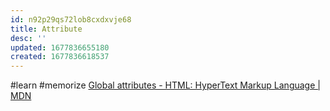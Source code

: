 ```yaml
---
id: n92p29qs72lob8cxdxvje68
title: Attribute
desc: ''
updated: 1677836655180
created: 1677836618537
---
```

#learn #memorize [Global attributes - HTML: HyperText Markup Language | MDN](https://developer.mozilla.org/en-US/docs/Web/HTML/Global_attributes#list_of_global_attributes)